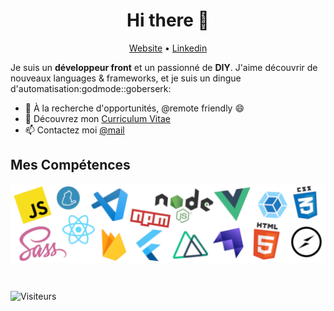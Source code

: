 <h1 align="center">Hi there 👋</h1>

<p align="center">
  <a href="https://benoit.myutopie.fr/">Website</a> •
  <a href="https://www.linkedin.com/in/bdecanter/">Linkedin</a>
</p>

Je suis un __développeur front__ et un passionné de __DIY__. J'aime découvrir de nouveaux languages & frameworks, et je suis un dingue d'automatisation:godmode::goberserk:

* 💼 À la recherche d'opportunités, @remote friendly 😄 <br/>
* 🔖 Découvrez mon [Curriculum Vitae](https://benoit.myutopie.fr/cv.pdf)<br/>
* 📫 Contactez moi [@mail](mailto:benoit@myutopie.fr)

## Mes Compétences

<p align="center">
  <img align="center" alt="Skills" src="https://github.com/Bdecanter/Bdecanter/blob/main/Skillz.png" />
</p>
<!--
## My last 3 DEV articles

- [👑 Create a secure Chat Application with React Hooks, Firebase and Seald 🔐](https://dev.to/viclafouch/create-a-secure-chat-application-with-react-hooks-firebase-and-seald-2bc1)
- [🍿 Publish your own ESLint / Prettier config for React Projects on NPM 📦](https://dev.to/viclafouch/publish-your-own-eslint-prettier-config-for-react-projects-on-npm-g3p)
- [🤝 Promise.allSettled() VS Promise.all() in JavaScript 🍭](https://dev.to/viclafouch/promise-allsettled-vs-promise-all-in-javascript-4mle)

<br/>
-->
<br/>

![Visiteurs](https://visitor-badge.laobi.icu/badge?page_id=bdecanter.bdecanter)
<!--
**Bdecanter/Bdecanter** is a ✨ _special_ ✨ repository because its `README.md` (this file) appears on your GitHub profile.

Here are some ideas to get you started:

- 🔭 I’m currently working on ...
- 🌱 I’m currently learning ...
- 👯 I’m looking to collaborate on ...
- 🤔 I’m looking for help with ...
- 💬 Ask me about ...
- 📫 How to reach me: ...
- 😄 Pronouns: ...
- ⚡ Fun fact: ...
-->
